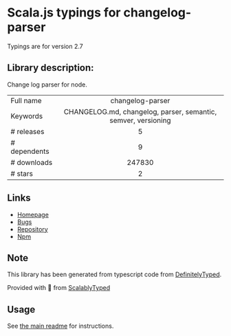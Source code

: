 
# Scala.js typings for changelog-parser

Typings are for version 2.7

## Library description:
Change log parser for node.

|                    |                 |
| ------------------ | :-------------: |
| Full name          | changelog-parser |
| Keywords           | CHANGELOG.md, changelog, parser, semantic, semver, versioning |
| # releases         | 5 |
| # dependents       | 9 |
| # downloads        | 247830 |
| # stars            | 2 |

## Links
- [Homepage](https://github.com/hypermodules/changelog-parser)
- [Bugs](https://github.com/hypermodules/changelog-parser/issues)
- [Repository](https://github.com/hypermodules/changelog-parser)
- [Npm](https://www.npmjs.com/package/changelog-parser)
    


## Note
This library has been generated from typescript code from [DefinitelyTyped](https://definitelytyped.org).

Provided with :purple_heart: from [ScalablyTyped](https://github.com/oyvindberg/ScalablyTyped)

## Usage
See [the main readme](../../readme.md) for instructions.


